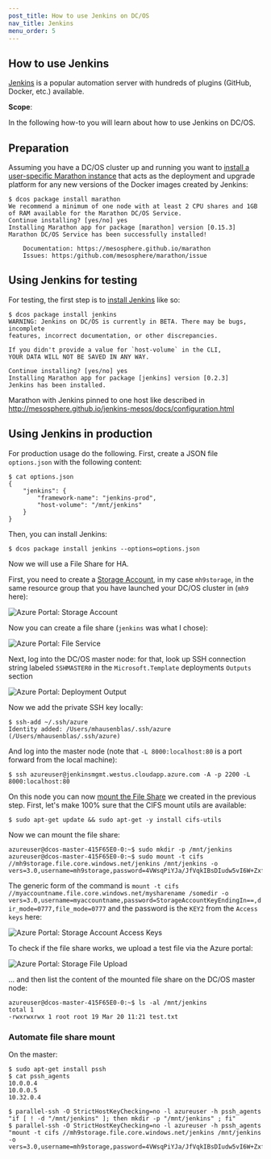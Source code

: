 ```yaml
---
post_title: How to use Jenkins on DC/OS
nav_title: Jenkins
menu_order: 5
---
```


## How to use Jenkins

[Jenkins](https://jenkins-ci.org/) is a popular automation server with hundreds of plugins (GitHub, Docker, etc.) available.

**Scope**:

In the following how-to you will learn about how to use Jenkins on DC/OS.

## Preparation

Assuming you have a DC/OS cluster up and running you want to [install a user-specific Marathon instance](https://docs.mesosphere.com/manage-service/marathon/) that acts as the deployment and upgrade platform for any new versions of the Docker images created by Jenkins:

    $ dcos package install marathon
    We recommend a minimum of one node with at least 2 CPU shares and 1GB of RAM available for the Marathon DC/OS Service.
    Continue installing? [yes/no] yes
    Installing Marathon app for package [marathon] version [0.15.3]
    Marathon DC/OS Service has been successfully installed!

    	Documentation: https://mesosphere.github.io/marathon
    	Issues: https:/github.com/mesosphere/marathon/issue


## Using Jenkins for testing

For testing, the first step is to [install Jenkins](https://docs.mesosphere.com/manage-service/jenkins/) like so:

    $ dcos package install jenkins
    WARNING: Jenkins on DC/OS is currently in BETA. There may be bugs, incomplete
    features, incorrect documentation, or other discrepancies.
    
    If you didn't provide a value for `host-volume` in the CLI,
    YOUR DATA WILL NOT BE SAVED IN ANY WAY.
    
    Continue installing? [yes/no] yes
    Installing Marathon app for package [jenkins] version [0.2.3]
    Jenkins has been installed.


Marathon with Jenkins pinned to one host like described in http://mesosphere.github.io/jenkins-mesos/docs/configuration.html

## Using Jenkins in production

For production usage do the following. First, create a JSON file `options.json` with the following content:

    $ cat options.json
    {
        "jenkins": {
            "framework-name": "jenkins-prod",
            "host-volume": "/mnt/jenkins"
        }
    }

Then, you can install Jenkins:

    $ dcos package install jenkins --options=options.json


Now we will use a File Share for HA.

First, you need to create a [Storage Account](https://portal.azure.com/#create/Microsoft.StorageAccount-ARM), in my case `mh9storage`, in the same resource group that you have launched your DC/OS cluster in (`mh9` here):

![Azure Portal: Storage Account](img/azure-portal-storage.png)

Now you can create a file share (`jenkins` was what I chose):

![Azure Portal: File Service](img/azure-portal-storage-fileshare.png)

Next, log into the DC/OS master node: for that, look up SSH connection string labeled `SSHMASTER0` in the `Microsoft.Template` deployments `Outputs` section 

![Azure Portal: Deployment Output](azure-portal-deployment-output.png)

Now we add the private SSH key locally:

    $ ssh-add ~/.ssh/azure
    Identity added: /Users/mhausenblas/.ssh/azure (/Users/mhausenblas/.ssh/azure)

And log into the master node (note that `-L 8000:localhost:80` is a port forward from the local machine):

    $ ssh azureuser@jenkinsmgmt.westus.cloudapp.azure.com -A -p 2200 -L 8000:localhost:80

On this node you can now [mount the File Share](https://azure.microsoft.com/en-us/documentation/articles/storage-how-to-use-files-linux/) we created in the previous step. First, let's make 100% sure that the CIFS mount utils are available:

    $ sudo apt-get update && sudo apt-get -y install cifs-utils

Now we can mount the file share:

    azureuser@dcos-master-415F65E0-0:~$ sudo mkdir -p /mnt/jenkins
    azureuser@dcos-master-415F65E0-0:~$ sudo mount -t cifs //mh9storage.file.core.windows.net/jenkins /mnt/jenkins -o vers=3.0,username=mh9storage,password=4VWsqPiYJa/JfVqkIBsDIudw5vI6W+ZxfhJPjg9C1rYi9d/dnUjAz0h8N2oc/gxyoIBmrxNCb4O6bCoiXK+DLA==,dir_mode=0777,file_mode=0777

The generic form of the command is `mount -t cifs //myaccountname.file.core.windows.net/mysharename /somedir -o vers=3.0,username=myaccountname,password=StorageAccountKeyEndingIn==,dir_mode=0777,file_mode=0777` and the password is the `KEY2` from the `Access keys` here:

![Azure Portal: Storage Account Access Keys](img/azure-portal-storage-accesskeys.png)

To check if the file share works, we upload a test file via the Azure portal:

![Azure Portal: Storage File Upload](img/azure-portal-storage-fileupload.png)

… and then list the content of the mounted file share on the DC/OS master node:

    azureuser@dcos-master-415F65E0-0:~$ ls -al /mnt/jenkins
    total 1
    -rwxrwxrwx 1 root root 19 Mar 20 11:21 test.txt


### Automate file share mount

On the master:

    $ sudo apt-get install pssh
    $ cat pssh_agents
    10.0.0.4
    10.0.0.5
    10.32.0.4
    
    $ parallel-ssh -O StrictHostKeyChecking=no -l azureuser -h pssh_agents "if [ ! -d "/mnt/jenkins" ]; then mkdir -p "/mnt/jenkins" ; fi"
    $ parallel-ssh -O StrictHostKeyChecking=no -l azureuser -h pssh_agents "mount -t cifs //mh9storage.file.core.windows.net/jenkins /mnt/jenkins -o vers=3.0,username=mh9storage,password=4VWsqPiYJa/JfVqkIBsDIudw5vI6W+ZxfhJPjg9C1rYi9d/dnUjAz0h8N2oc/gxyoIBmrxNCb4O6bCoiXK+DLA==,dir_mode=0777,file_mode=0777"
